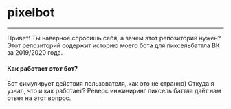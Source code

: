 # pixelbot
---
Привет! Ты наверное спросишь себя, а зачем этот репозиторий нужен? Этот репозиторий содержит историю моего бота для пиксельбаттла ВК за 2019/2020 года.

#### Как работает этот бот?
Бот симулирует действия пользователя, как это не странно) Откуда я узнал, что и как работает? Реверс инжиниринг пиксель баттла даёт нам ответ на этот вопрос.


